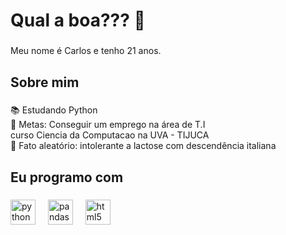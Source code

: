 <h1 align="left">Qual a boa??? 👋</h1>

###

<p align="left">Meu nome é Carlos e tenho 21 anos.</p>

###

<h2 align="left">Sobre mim</h2>

###

<p align="left">📚 Estudando  Python<br>🎯 Metas: Conseguir um emprego na área de T.I<br> curso Ciencia da Computacao na UVA - TIJUCA</br>🎲 Fato aleatório: intolerante a lactose com descendência italiana</p>

###

<h2 align="left">Eu programo com</h2>

###

<div align="left">
  <img src="https://cdn.jsdelivr.net/gh/devicons/devicon/icons/python/python-original.svg" height="40" alt="python logo"  />
  <img width="12" />
  <img src="https://cdn.jsdelivr.net/gh/devicons/devicon/icons/pandas/pandas-original.svg" height="40" alt="pandas logo"  />
  <img width="12" />
  <img src="https://cdn.jsdelivr.net/gh/devicons/devicon/icons/html5/html5-original.svg" height="40" alt="html5 logo"  />
</div>

###

<div align="left">
</div>

###
